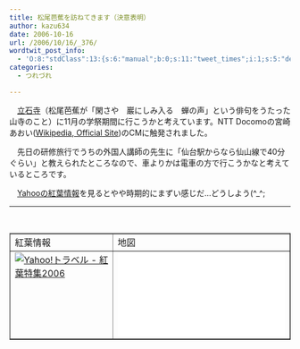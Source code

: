 ```yaml
---
title: 松尾芭蕉を訪ねてきます（決意表明）
author: kazu634
date: 2006-10-16
url: /2006/10/16/_376/
wordtwit_post_info:
  - 'O:8:"stdClass":13:{s:6:"manual";b:0;s:11:"tweet_times";i:1;s:5:"delay";i:0;s:7:"enabled";i:1;s:10:"separation";s:2:"60";s:7:"version";s:3:"3.7";s:14:"tweet_template";b:0;s:6:"status";i:2;s:6:"result";a:0:{}s:13:"tweet_counter";i:2;s:13:"tweet_log_ids";a:1:{i:0;i:2605;}s:9:"hash_tags";a:0:{}s:8:"accounts";a:1:{i:0;s:7:"kazu634";}}'
categories:
  - つれづれ

---
```

<div class="section">
<p>
    　<a href="http://ja.wikipedia.org/wiki/%E7%AB%8B%E7%9F%B3%E5%AF%BA" onclick="__gaTracker('send', 'event', 'outbound-article', 'http://ja.wikipedia.org/wiki/%E7%AB%8B%E7%9F%B3%E5%AF%BA', '立石寺');" target="blank">立石寺</a>（松尾芭蕉が「閑さや　巖にしみ入る　蝉の声」という俳句をうたった山寺のこと）に11月の学祭期間に行こうかと考えています。NTT Docomoの宮崎あおい(<a href="http://ja.wikipedia.org/wiki/%E5%AE%AE%E5%B4%8E%E3%81%82%E3%81%8A%E3%81%84" onclick="__gaTracker('send', 'event', 'outbound-article', 'http://ja.wikipedia.org/wiki/%E5%AE%AE%E5%B4%8E%E3%81%82%E3%81%8A%E3%81%84', 'Wikipedia');" target="blank">Wikipedia</a>,<a href="http://www.aoimiyazaki.jp/" onclick="__gaTracker('send', 'event', 'outbound-article', 'http://www.aoimiyazaki.jp/', ' Official Site');" target="blank"> Official Site</a>)のCMに触発されました。
</p>
  
<p>
    　先日の研修旅行でうちの外国人講師の先生に「仙台駅からなら仙山線で40分ぐらい」と教えられたところなので、車よりかは電車の方で行こうかなと考えているところです。
</p>
  
<p>
    　<a href="http://domestic.hotel.travel.yahoo.co.jp/special/kouyou/famous/ch017.html" onclick="__gaTracker('send', 'event', 'outbound-article', 'http://domestic.hotel.travel.yahoo.co.jp/special/kouyou/famous/ch017.html', 'Yahooの紅葉情報');" target="blank">Yahooの紅葉情報</a>を見るとやや時期的にまずい感じだ…どうしよう(^_^;
</p>
  
<hr />
  
<center>
<br /> 
    
<table cellspacing="0" cellpadding="2" border="1">
<tr valign="top">
<td>
          紅葉情報
</td>
        
<td>
          地図
</td>
</tr>
      
<tr valign="top">
<td>
<a href="http://domestic.hotel.travel.yahoo.co.jp/special/kouyou/famous/ch017.html" onclick="__gaTracker('send', 'event', 'outbound-article', 'http://domestic.hotel.travel.yahoo.co.jp/special/kouyou/famous/ch017.html', '');" target="_blank"><img alt="Yahoo!トラベル - 紅葉特集2006" src="http://img.simpleapi.net/small/http://domestic.hotel.travel.yahoo.co.jp/special/kouyou/famous/ch017.html" border="0" /></a>
</td>
        
<td>
<iframe src=&#8221;http://www.got2do.com/api/gm_op.php?m=&la=38.31189499467552&lo=140.43477773666382&w=300&h=300&#8243; hspace=&#8221;0&#8243; vspace=&#8221;0&#8243; marginheight=&#8221;0&#8243; marginwidth=&#8221;0&#8243; frameborder=&#8221;0&#8243; height=&#8221;300&#8243; scrolling=&#8221;no&#8221; width=&#8221;300&#8243;></iframe>
</td>
</tr>
</table>
    
<p>
</center> </div>